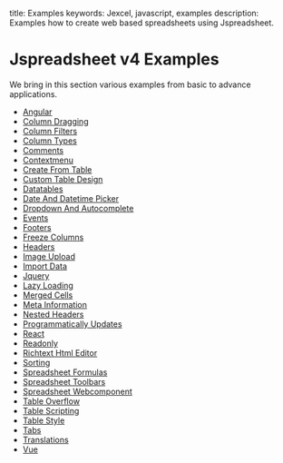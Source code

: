 title: Examples
keywords: Jexcel, javascript, examples
description: Examples how to create web based spreadsheets using Jspreadsheet.

# Jspreadsheet v4 Examples

We bring in this section various examples from basic to advance applications.

*   [Angular](/jspreadsheet/v4/examples/angular)
*   [Column Dragging](/jspreadsheet/v4/examples/column-dragging)
*   [Column Filters](/jspreadsheet/v4/examples/column-filters)
*   [Column Types](/jspreadsheet/v4/examples/column-types)
*   [Comments](/jspreadsheet/v4/examples/comments)
*   [Contextmenu](/jspreadsheet/v4/examples/contextmenu)
*   [Create From Table](/jspreadsheet/v4/examples/create-from-table)
*   [Custom Table Design](/jspreadsheet/v4/examples/custom-table-design)
*   [Datatables](/jspreadsheet/v4/examples/datatables)
*   [Date And Datetime Picker](/jspreadsheet/v4/examples/date-and-datetime-picker)
*   [Dropdown And Autocomplete](/jspreadsheet/v4/examples/dropdown-and-autocomplete)
*   [Events](/jspreadsheet/v4/examples/events)
*   [Footers](/jspreadsheet/v4/examples/footers)
*   [Freeze Columns](/jspreadsheet/v4/examples/freeze-columns)
*   [Headers](/jspreadsheet/v4/examples/headers)
*   [Image Upload](/jspreadsheet/v4/examples/image-upload)
*   [Import Data](/jspreadsheet/v4/examples/import-data)
*   [Jquery](/jspreadsheet/v4/examples/jquery)
*   [Lazy Loading](/jspreadsheet/v4/examples/lazy-loading)
*   [Merged Cells](/jspreadsheet/v4/examples/merged-cells)
*   [Meta Information](/jspreadsheet/v4/examples/meta-information)
*   [Nested Headers](/jspreadsheet/v4/examples/nested-headers)
*   [Programmatically Updates](/jspreadsheet/v4/examples/programmatically-updates)
*   [React](/jspreadsheet/v4/examples/react)
*   [Readonly](/jspreadsheet/v4/examples/readonly)
*   [Richtext Html Editor](/jspreadsheet/v4/examples/richtext-html-editor)
*   [Sorting](/jspreadsheet/v4/examples/sorting)
*   [Spreadsheet Formulas](/jspreadsheet/v4/examples/spreadsheet-formulas)
*   [Spreadsheet Toolbars](/jspreadsheet/v4/examples/spreadsheet-toolbars)
*   [Spreadsheet Webcomponent](/jspreadsheet/v4/examples/spreadsheet-webcomponent)
*   [Table Overflow](/jspreadsheet/v4/examples/table-overflow)
*   [Table Scripting](/jspreadsheet/v4/examples/table-scripting)
*   [Table Style](/jspreadsheet/v4/examples/table-style)
*   [Tabs](/jspreadsheet/v4/examples/tabs)
*   [Translations](/jspreadsheet/v4/examples/translations)
*   [Vue](/jspreadsheet/v4/examples/vue)
